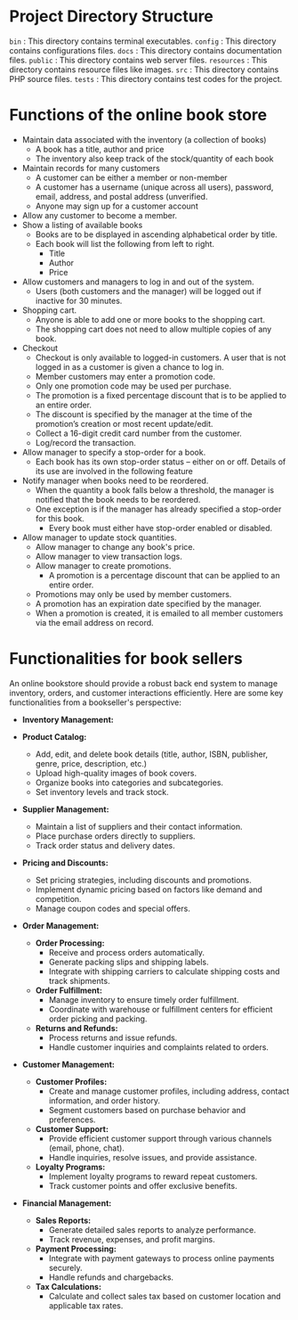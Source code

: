 # Project Directory Structure
`bin`       : This directory contains terminal executables.
`config`    : This directory contains configurations files.
`docs`      : This directory contains documentation files.
`public`    : This directory contains web server files.
`resources` : This directory contains resource files like images.
`src`       : This directory contains PHP source files.
`tests`     : This directory contains test codes for the project.

# Functions of the online book store
- Maintain data associated with the inventory (a collection of books)
  - A book has a title, author and price
  - The inventory also keep track of the stock/quantity of each book
- Maintain records for many customers
  - A customer can be either a member or non-member
  - A customer has a username (unique across all users), password, email,
  address, and postal address (unverified.
  - Anyone may sign up for a customer account
- Allow any customer to become a member.
- Show a listing of available books
  - Books are to be displayed in ascending alphabetical order by title.
  - Each book will list the following from left to right.
    - Title
    - Author
    - Price
- Allow customers and managers to log in and out of the system.
  - Users (both customers and the manager) will be logged out if inactive for 30
  minutes.
- Shopping cart.
  - Anyone is able to add one or more books to the shopping cart.
  - The shopping cart does not need to allow multiple copies of any book.
- Checkout
  - Checkout is only available to logged-in customers. A user that is not logged
  in as a customer is given a chance to log in.
  - Member customers may enter a promotion code.
  - Only one promotion code may be used per purchase. 
  - The promotion is a fixed percentage discount that is to be applied to an
  entire order.
  - The discount is specified by the manager at the time of the promotion’s
  creation or most recent update/edit.
  - Collect a 16-digit credit card number from the customer.
  - Log/record the transaction.
- Allow manager to specify a stop-order for a book.
  - Each book has its own stop-order status – either on or off. Details of its
  use are involved in the following feature
- Notify manager when books need to be reordered.
  - When the quantity a book falls below a threshold, the manager is notified
  that the book needs to be reordered.
  - One exception is if the manager has already specified a stop-order for this
  book.
    - Every book must either have stop-order enabled or disabled.
- Allow manager to update stock quantities.
  - Allow manager to change any book's price.
  - Allow manager to view transaction logs.
  - Allow manager to create promotions.
    - A promotion is a percentage discount that can be applied to an entire
    order.
  - Promotions may only be used by member customers.
  - A promotion has an expiration date specified by the manager.
  - When a promotion is created, it is emailed to all member customers via the
  email address on record.

# Functionalities for book sellers

An online bookstore should provide a robust back end system to manage inventory,
orders, and customer interactions efficiently. Here are some key functionalities
from a bookseller's perspective:

- **Inventory Management:**
- **Product Catalog:**
    - Add, edit, and delete book details (title, author, ISBN, publisher, genre,
    price, description, etc.)
    - Upload high-quality images of book covers.
    - Organize books into categories and subcategories.
    - Set inventory levels and track stock.
- **Supplier Management:**
    - Maintain a list of suppliers and their contact information.
    - Place purchase orders directly to suppliers.
    - Track order status and delivery dates.
- **Pricing and Discounts:**
    - Set pricing strategies, including discounts and promotions.
    - Implement dynamic pricing based on factors like demand and competition.
    - Manage coupon codes and special offers.

- **Order Management:**
  - **Order Processing:**
      - Receive and process orders automatically.
      - Generate packing slips and shipping labels.
      - Integrate with shipping carriers to calculate shipping costs and track
      shipments.
  - **Order Fulfillment:**
      - Manage inventory to ensure timely order fulfillment.
      - Coordinate with warehouse or fulfillment centers for efficient order
      picking and packing.
  - **Returns and Refunds:**
      - Process returns and issue refunds.
      - Handle customer inquiries and complaints related to orders.

- **Customer Management:**
  - **Customer Profiles:**
      - Create and manage customer profiles, including address, contact
      information, and order history.
      - Segment customers based on purchase behavior and preferences.
  - **Customer Support:**
      - Provide efficient customer support through various channels (email, phone,
      chat).
      - Handle inquiries, resolve issues, and provide assistance.
  - **Loyalty Programs:**
      - Implement loyalty programs to reward repeat customers.
      - Track customer points and offer exclusive benefits.

- **Financial Management:**
  - **Sales Reports:**
      - Generate detailed sales reports to analyze performance.
      - Track revenue, expenses, and profit margins.
  - **Payment Processing:**
      - Integrate with payment gateways to process online payments securely.
      - Handle refunds and chargebacks.
  - **Tax Calculations:**
      - Calculate and collect sales tax based on customer location and applicable
      tax rates.
